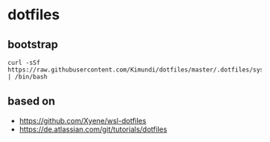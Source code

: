 # dotfiles

## bootstrap

```
curl -sSf https://raw.githubusercontent.com/Kimundi/dotfiles/master/.dotfiles/system_setup/install_dotfiles_commands.sh | /bin/bash
```

## based on 

- https://github.com/Xyene/wsl-dotfiles
- https://de.atlassian.com/git/tutorials/dotfiles

